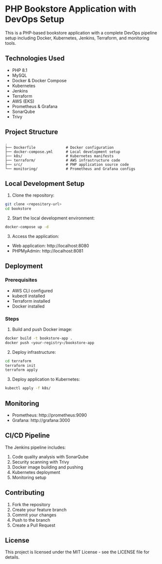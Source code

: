 # PHP Bookstore Application with DevOps Setup

This is a PHP-based bookstore application with a complete DevOps pipeline setup including Docker, Kubernetes, Jenkins, Terraform, and monitoring tools.

## Technologies Used

- PHP 8.1
- MySQL
- Docker & Docker Compose
- Kubernetes
- Jenkins
- Terraform
- AWS (EKS)
- Prometheus & Grafana
- SonarQube
- Trivy

## Project Structure

```
.
├── Dockerfile              # Docker configuration
├── docker-compose.yml      # Local development setup
├── k8s/                    # Kubernetes manifests
├── terraform/              # AWS infrastructure code
├── src/                    # PHP application source code
└── monitoring/             # Prometheus and Grafana configs
```

## Local Development Setup

1. Clone the repository:
```bash
git clone <repository-url>
cd bookstore
```

2. Start the local development environment:
```bash
docker-compose up -d
```

3. Access the application:
- Web application: http://localhost:8080
- PHPMyAdmin: http://localhost:8081

## Deployment

### Prerequisites

- AWS CLI configured
- kubectl installed
- Terraform installed
- Docker installed

### Steps

1. Build and push Docker image:
```bash
docker build -t bookstore-app .
docker push <your-registry>/bookstore-app
```

2. Deploy infrastructure:
```bash
cd terraform
terraform init
terraform apply
```

3. Deploy application to Kubernetes:
```bash
kubectl apply -f k8s/
```

## Monitoring

- Prometheus: http://prometheus:9090
- Grafana: http://grafana:3000

## CI/CD Pipeline

The Jenkins pipeline includes:
1. Code quality analysis with SonarQube
2. Security scanning with Trivy
3. Docker image building and pushing
4. Kubernetes deployment
5. Monitoring setup

## Contributing

1. Fork the repository
2. Create your feature branch
3. Commit your changes
4. Push to the branch
5. Create a Pull Request

## License

This project is licensed under the MIT License - see the LICENSE file for details. 
